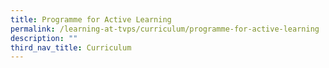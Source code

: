 ```yaml
---
title: Programme for Active Learning
permalink: /learning-at-tvps/curriculum/programme-for-active-learning
description: ""
third_nav_title: Curriculum
---
```

